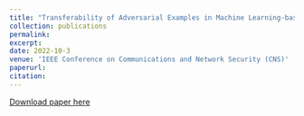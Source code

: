 ```yaml
---
title: "Transferability of Adversarial Examples in Machine Learning-based Malware Detection"
collection: publications
permalink: 
excerpt: 
date: 2022-10-3
venue: 'IEEE Conference on Communications and Network Security (CNS)'
paperurl: 
citation:
---
```


 
[Download paper here](http://ning-wang1.github.io/files/CNS.pdf)

